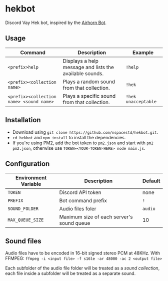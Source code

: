 # hekbot
Discord Vay Hek bot, inspired by the [Airhorn Bot](https://github.com/hammerandchisel/airhornbot).

## Usage
|Command | Description | Example |
|---|---|---|
|`<prefix>help` | Displays a help message and lists the available sounds. | `!help` |
|`<prefix><collection name>` | Plays a random sound from that collection. | `!hek` |
|`<prefix><collection name> <sound name>` | Plays a specific sound from that collection. | `!hek unacceptable` |

## Installation
- Download using `git clone https://github.com/nspacestd/hekbot.git`.
- `cd hekbot` and `npm install` to install the dependencies.
- If you're using PM2, add the bot token to `pm2.json` and start with `pm2 pm2.json`, otherwise use `TOKEN=<YOUR-TOKEN-HERE> node main.js`.

## Configuration
|Environment Variable | Description | Default |
|---|---|---|
|`TOKEN` | Discord API token | none |
|`PREFIX` | Bot command prefix | `!` |
|`SOUND_FOLDER` | Audio files foler | `audio` |
|`MAX_QUEUE_SIZE` | Maximum size of each server's sound queue | 10 |

## Sound files
Audio files have to be encoded in 16-bit signed stereo PCM at 48KHz.
With FFMPEG: `ffmpeg -i <input file> -f s16le -ar 48000 -ac 2 <output file>`

Each subfolder of the audio file folder will be treated as a *sound collection*, each file inside a subfolder will be treated as a separate sound.
